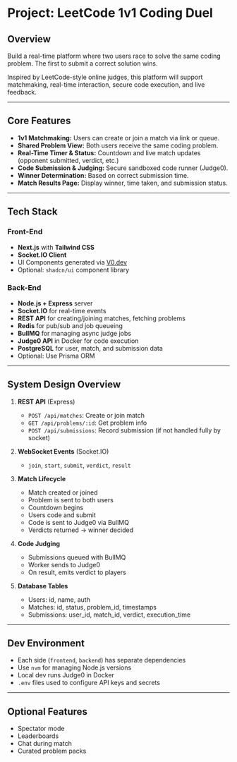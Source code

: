 # Project: LeetCode 1v1 Coding Duel

## Overview

Build a real-time platform where two users race to solve the same coding problem. The first to submit a correct solution wins.

Inspired by LeetCode-style online judges, this platform will support matchmaking, real-time interaction, secure code execution, and live feedback.

---

## Core Features

- **1v1 Matchmaking:** Users can create or join a match via link or queue.
- **Shared Problem View:** Both users receive the same coding problem.
- **Real-Time Timer & Status:** Countdown and live match updates (opponent submitted, verdict, etc.)
- **Code Submission & Judging:** Secure sandboxed code runner (Judge0).
- **Winner Determination:** Based on correct submission time.
- **Match Results Page:** Display winner, time taken, and submission status.

---

## Tech Stack

### Front-End
- **Next.js** with **Tailwind CSS**
- **Socket.IO Client**
- UI Components generated via [V0.dev](https://v0.dev)
- Optional: `shadcn/ui` component library

### Back-End
- **Node.js + Express** server
- **Socket.IO** for real-time events
- **REST API** for creating/joining matches, fetching problems
- **Redis** for pub/sub and job queueing
- **BullMQ** for managing async judge jobs
- **Judge0 API** in Docker for code execution
- **PostgreSQL** for user, match, and submission data
- Optional: Use Prisma ORM

---

## System Design Overview

1. **REST API** (Express)
   - `POST /api/matches`: Create or join match
   - `GET /api/problems/:id`: Get problem info
   - `POST /api/submissions`: Record submission (if not handled fully by socket)

2. **WebSocket Events** (Socket.IO)
   - `join`, `start`, `submit`, `verdict`, `result`

3. **Match Lifecycle**
   - Match created or joined
   - Problem is sent to both users
   - Countdown begins
   - Users code and submit
   - Code is sent to Judge0 via BullMQ
   - Verdicts returned → winner decided

4. **Code Judging**
   - Submissions queued with BullMQ
   - Worker sends to Judge0
   - On result, emits verdict to players

5. **Database Tables**
   - Users: id, name, auth
   - Matches: id, status, problem_id, timestamps
   - Submissions: user_id, match_id, verdict, execution_time

---

## Dev Environment

- Each side (`frontend`, `backend`) has separate dependencies
- Use `nvm` for managing Node.js versions
- Local dev runs Judge0 in Docker
- `.env` files used to configure API keys and secrets

---

## Optional Features

- Spectator mode
- Leaderboards
- Chat during match
- Curated problem packs
